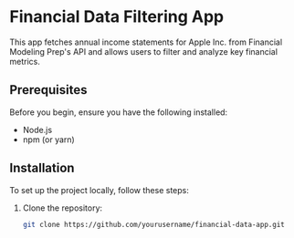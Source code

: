# Financial Data Filtering App

This app fetches annual income statements for Apple Inc. from Financial Modeling Prep's API and allows users to filter and analyze key financial metrics.

## Prerequisites

Before you begin, ensure you have the following installed:
- Node.js
- npm (or yarn)

## Installation

To set up the project locally, follow these steps:

1. Clone the repository:
   ```bash
   git clone https://github.com/yourusername/financial-data-app.git
```
